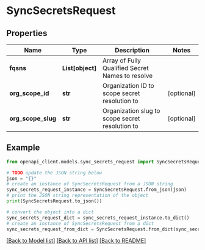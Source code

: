 # SyncSecretsRequest


## Properties

Name | Type | Description | Notes
------------ | ------------- | ------------- | -------------
**fqsns** | **List[object]** | Array of Fully Qualified Secret Names to resolve | 
**org_scope_id** | **str** | Organization ID to scope secret resolution to | [optional] 
**org_scope_slug** | **str** | Organization slug to scope secret resolution to | [optional] 

## Example

```python
from openapi_client.models.sync_secrets_request import SyncSecretsRequest

# TODO update the JSON string below
json = "{}"
# create an instance of SyncSecretsRequest from a JSON string
sync_secrets_request_instance = SyncSecretsRequest.from_json(json)
# print the JSON string representation of the object
print(SyncSecretsRequest.to_json())

# convert the object into a dict
sync_secrets_request_dict = sync_secrets_request_instance.to_dict()
# create an instance of SyncSecretsRequest from a dict
sync_secrets_request_from_dict = SyncSecretsRequest.from_dict(sync_secrets_request_dict)
```
[[Back to Model list]](../README.md#documentation-for-models) [[Back to API list]](../README.md#documentation-for-api-endpoints) [[Back to README]](../README.md)


